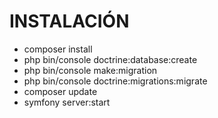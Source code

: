 # INSTALACIÓN
* composer install
* php bin/console doctrine:database:create
* php bin/console make:migration
* php bin/console doctrine:migrations:migrate
* composer update
* symfony server:start
